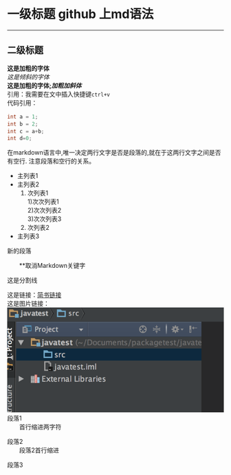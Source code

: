 # 一级标题 github 上md语法
------------
## 二级标题
**这是加粗的字体**  
_这是倾斜的字体_  
**这是加粗的字体;_加粗加斜体_**  
引用：我需要在文中插入快捷键`ctrl+v`  
代码引用：
``` java
int a = 1;
int b = 2;
int c = a+b;
int d=0;
```
在markdown语言中,唯一决定两行文字是否是段落的,就在于这两行文字之间是否有空行. 注意段落和空行的关系。  
- 主列表1  
- 主列表2  
  1. 次列表1   
  1)次次列表1  
  2)次次列表2  
  3)次次列表3
  2. 次列表2  
- 主列表3  

新的段落  

&emsp;&emsp;\*\*取消Markdown关键字

这是分割线

这是链接：[简书链接](http://jianshu.com)  
这是图片链接：  
![截图](./123.png "区块链")  
段落1  
&emsp;&emsp;首行缩进两字符

段落2  
&emsp;&emsp;段落2首行缩进  


段落3
